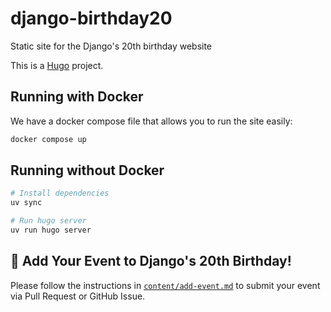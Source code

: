 # django-birthday20

Static site for the Django's 20th birthday website

This is a [Hugo](https://gohugo.io/) project.

Running with Docker
-------------------

We have a docker compose file that allows you to run the site easily:

```bash
docker compose up
```

Running without Docker
----------------------

```bash
# Install dependencies
uv sync

# Run hugo server
uv run hugo server
```

🎉 Add Your Event to Django's 20th Birthday!
---------------------

Please follow the instructions in [`content/add-event.md`](content/add-event.md) to submit your event via Pull Request or GitHub Issue.